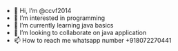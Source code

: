 - 👋 Hi, I’m @ccvf2014
- 👀 I’m interested in programming 
- 🌱 I’m currently learning java basics
- 💞️ I’m looking to collaborate on java application
- 📫 How to reach me whatsapp number +918072270441

<!---
ccvf2014/ccvf2014 is a ✨ special ✨ repository because its `README.md` (this file) appears on your GitHub profile.
You can click the Preview link to take a look at your changes.
--->
